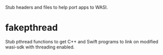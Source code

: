 Stub headers and files to help port apps to WASI.

# fakepthread

Stub pthread functions to get C++ and Swift programs to link on modified wasi-sdk with threading enabled.
